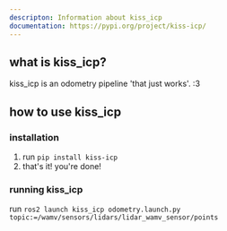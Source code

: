 ```yaml
---
descripton: Information about kiss_icp
documentation: https://pypi.org/project/kiss-icp/
---
```

## what is kiss_icp?
kiss_icp is an odometry pipeline 'that just works'. :3

## how to use kiss_icp
### installation
1. run `pip install kiss-icp`
2. that's it! you're done!

### running kiss_icp
run `ros2 launch kiss_icp odometry.launch.py topic:=/wamv/sensors/lidars/lidar_wamv_sensor/points`